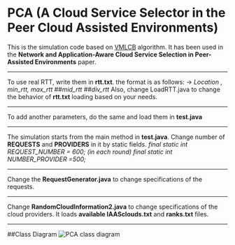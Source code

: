# PCA (A Cloud Service Selector in the Peer Cloud Assisted Environments)
This is the simulation code based on [VMLCB](https://github.com/simsinak/VMLCB) algorithm. It has been used in the **Network and Application-Aware Cloud Service Selection in Peer-Assisted Environments** paper.
___
To use real RTT, write them in **rtt.txt**. the format is as follows:
-> *Location , min_rtt, max_rtt*
##*mid_rtt*
##*div_rtt*
Also, change LoadRTT.java to change the behavior of **rtt.txt** loading based on your needs.
___
To add another parameters, do the same and load them in **test.java**
___
The simulation starts from the main method in **test.java**.
Change number of **REQUESTS** and **PROVIDERS** in it by static fields.
*final static int REQUEST_NUMBER = 600; (in each round)
final static int NUMBER_PROVIDER =500;*
___
Change the **RequestGenerator.java** to change specifications of the requests.
___
Change **RandomCloudInformation2.java** to change specifications of the cloud providers. It loads **available IAASclouds.txt** and **ranks.txt** files.
___
##Class Diagram
![PCA class diagram](http://www.axgig.com/images/28547218659415721727.png "PCA class diagram")
